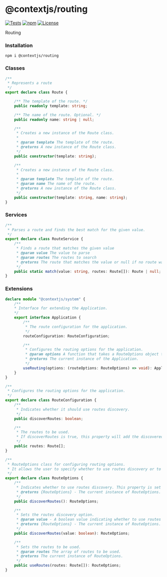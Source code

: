 # @contextjs/routing

[![Tests](https://github.com/contextjs/context/actions/workflows/tests.yaml/badge.svg?branch=main)](https://github.com/contextjs/context/actions/workflows/tests.yaml)
[![npm](https://badgen.net/npm/v/@contextjs/routing)](https://www.npmjs.com/package/@contextjs/configuration-json)
[![License](https://badgen.net/static/license/MIT)](https://github.com/contextjs/context/blob/main/LICENSE)

Routing

### Installation
```
npm i @contextjs/routing
```

### Classes

```typescript
/**
 * Represents a route
 */
export declare class Route {

    /** The template of the route. */
    public readonly template: string;

    /** The name of the route. Optional. */
    public readonly name: string | null;

    /**
     * Creates a new instance of the Route class.
     * 
     * @param template The template of the route.
     * @returns A new instance of the Route class.
     */
    public constructor(template: string);

    /**
     * Creates a new instance of the Route class.
     * 
     * @param template The template of the route.
     * @param name The name of the route.
     * @returns A new instance of the Route class.
     */
    public constructor(template: string, name: string);
}
```

### Services

```typescript
/**
 * Parses a route and finds the best match for the given value.
 */
export declare class RouteService {
    /**
     * Finds a route that matches the given value
     * @param value The value to parse
     * @param routes The routes to search
     * @returns The route that matches the value or null if no route was found
     */
    public static match(value: string, routes: Route[]): Route | null;
}
```

### Extensions

```typescript
declare module "@contextjs/system" {
    /**
    * Interface for extending the Application.
    */
    export interface Application {
        /**
         * The route configuration for the application.
         */
        routeConfiguration: RouteConfiguration;

        /**
         * Configures the routing options for the application.
         * @param options A function that takes a RouteOptions object to configure routing options.
         * @returns The current instance of the Application.
         */
        useRouting(options: (routeOptions: RouteOptions) => void): Application;
    }
}

/**
 * Configures the routing options for the application.
 */
export declare class RouteConfiguration {
    /**
     * Indicates whether it should use routes discovery.
     */
    public discoverRoutes: boolean;

    /**
     * The routes to be used.
     * If discoverRoutes is true, this property will add the discovered routes.
     */
    public routes: Route[];
}

/**
 * RouteOptions class for configuring routing options.
 * It allows the user to specify whether to use routes discovery or to provide a list of routes, or both.
 */
export declare class RouteOptions {
    /**
     * Indicates whether to use routes discovery. This property is set to true by default.
     * @returns {RouteOptions} - The current instance of RouteOptions.
     */
    public discoverRoutes(): RouteOptions;

    /**
     * Sets the routes discovery option.
     * @param value - A boolean value indicating whether to use routes discovery or not.
     * @returns {RouteOptions} - The current instance of RouteOptions.
     */
    public discoverRoutes(value: boolean): RouteOptions;

    /**
     * Sets the routes to be used.
     * @param routes The array of routes to be used.
     * @returns The current instance of RouteOptions.
     */
    public useRoutes(routes: Route[]): RouteOptions;
}
```